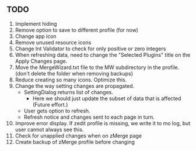## TODO

1. Implement hiding
2. Remove option to save to different profile (for now)
3. Change app icon
4. Remove unused resource icons
5. Change Int Validator to check for only positive or zero integers
6. When refreshing data, need to change the "Selected Plugins" title on the Apply Changes page.
7. Move the MergeWizard.txt file to the MW subdirectory in the profile. (don't delete the folder when removing backups)
8. Reduce creating so many icons. Optimize this.
9. Change the way setting changes are propagated.
   - SettingDialog returns list of changes.
     - Here we should just update the subset of data that is affected (Future effort.)
   - User gets option to refresh.
   - Refresh notice and changes sent to each page in turn.
10. Improve error display. If zedit profile is missing, we write it to mo log, but
    user cannot always see this.
11. Check for unapplied changes when on zMerge page
12. Create backup of zMerge profile before changing
